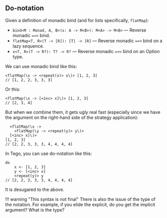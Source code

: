## Do-notation
Given a definition of monadic bind (and for lists specifically, `flatMap`):

- `bind<M : Monad, A, B>(s: A -> M<B>): M<A> -> M<B>` — Reverse monadic `=<<` bind.
- `flatMap<T, R>(T -> [R]): [T] -> [R]` — Reverse monadic `=<<` bind on a lazy sequence.
- `x<T, R>(T -> R?): T? -> R?` — Reverse monadic `=<<` bind on an Option type.

We can use monadic bind like this:

```tego
<flatMap(\x -> <repeat(x)> x\)> [1, 2, 3]
// [1, 2, 2, 3, 3, 3]
```

Or this:

```tego
<flatMap(\x -> [<inc> x]\)> [1, 2, 3]
// [2, 3, 4]
```

But when we combine them, it gets ugly real fast (especially since we have the
argument on the right-hand side of the strategy application):

```tego
  <flatMap(\x ->
    <flatMap(\y -> <repeat(y)> y\)>
  [<inc> x]\)>
[1, 2, 3]
// [2, 2, 3, 3, 3, 4, 4, 4, 4]
```

In Tego, you can use do-notation like this:

```tego
do
    x <- [1, 2, 3]
    y <- [<inc> x]
    <repeat(y)> y
// [2, 2, 3, 3, 3, 4, 4, 4, 4]
```

It is desugared to the above.

!!! warning "This syntax is not final"
    There is also the issue of the type of the notation. For example, if you
    elide the explicit, do you get the implicit argument? What is the type?